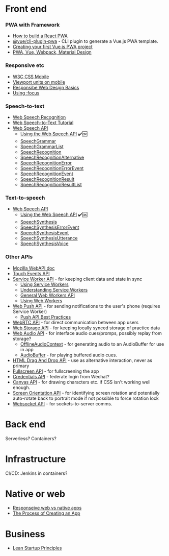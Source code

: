 # Front end

### PWA with Framework
* [How to build a React PWA](https://blog.bitsrc.io/how-to-build-a-react-progressive-web-application-pwa-b5b897df2f0a)
* [@vue/cli-plugin-pwa](https://github.com/vuejs/vue-cli/tree/dev/packages/%40vue/cli-plugin-pwa) - CLI plugin to generate a Vue.js PWA template.
* [Creating your first Vue.js PWA project](https://medium.com/the-web-tub/creating-your-first-vue-js-pwa-project-22f7c552fb34)
* [PWA, Vue, Webpack, Material Design](https://www.sicara.ai/blog/2017-04-25-progressive-web-application-with-vue-js-webpack-material-design)

### Responsive etc
* [W3C CSS Mobile](https://www.w3schools.com/w3css/w3css_mobile.asp)
* [Viewport units on mobile](https://css-tricks.com/the-trick-to-viewport-units-on-mobile/)
* [Responsibe Web Design Basics](https://developers.google.com/web/fundamentals/design-and-ux/responsive#responsive-web-design)
* [Using :focus](https://www.youtube.com/watch?v=Mvu5OMGcdVA&feature=youtu.be&utm_source=Iterable&utm_medium=email&utm_campaign=the_overflow_newsletter&utm_content=11-27-19)

### Speech-to-text
* [Web Speech Recognition](https://code-boxx.com/add-speech-recognition-website-javascript/)
* [Web Speech-to-Text Tutorial](https://tutorialzine.com/2017/08/converting-from-speech-to-text-with-javascript)
* [Web Speech API](https://developer.mozilla.org/en-US/docs/Web/API/Web_Speech_API)
  * [Using the Web Speech API](https://developer.mozilla.org/en-US/docs/Web/API/Web_Speech_API/Using_the_Web_Speech_API) ✔️🆗
  * [SpeechGrammar](https://developer.mozilla.org/en-US/docs/Web/API/SpeechGrammar)
  * [SpeechGrammarList](https://developer.mozilla.org/en-US/docs/Web/API/SpeechGrammarList)
  * [SpeechRecognition](https://developer.mozilla.org/en-US/docs/Web/API/SpeechRecognition)
  * [SpeechRecognitionAlternative](https://developer.mozilla.org/en-US/docs/Web/API/SpeechRecognitionAlternative)
  * [SpeechRecognitionError](https://developer.mozilla.org/en-US/docs/Web/API/SpeechRecognitionError)
  * [SpeechRecognitionErrorEvent](https://developer.mozilla.org/en-US/docs/Web/API/SpeechRecognitionErrorEvent)
  * [SpeechRecognitionEvent](https://developer.mozilla.org/en-US/docs/Web/API/SpeechRecognitionEvent)
  * [SpeechRecognitionResult](https://developer.mozilla.org/en-US/docs/Web/API/SpeechRecognitionResult)
  * [SpeechRecognitionResultList](https://developer.mozilla.org/en-US/docs/Web/API/SpeechRecognitionResultList)

### Text-to-speech
* [Web Speech API](https://developer.mozilla.org/en-US/docs/Web/API/Web_Speech_API)
  * [Using the Web Speech API](https://developer.mozilla.org/en-US/docs/Web/API/Web_Speech_API/Using_the_Web_Speech_API) ✔️🆗
  * [SpeechSynthesis](https://developer.mozilla.org/en-US/docs/Web/API/SpeechSynthesis)
  * [SpeechSynthesisErrorEvent](https://developer.mozilla.org/en-US/docs/Web/API/SpeechSynthesisErrorEvent)
  * [SpeechSynthesisEvent](https://developer.mozilla.org/en-US/docs/Web/API/SpeechSynthesisEvent)
  * [SpeechSynthesisUtterance](https://developer.mozilla.org/en-US/docs/Web/API/SpeechSynthesisUtterance)
  * [SpeechSynthesisVoice](https://developer.mozilla.org/en-US/docs/Web/API/SpeechSynthesisVoice)

### Other APIs
* [Mozilla WebAPI doc](https://developer.mozilla.org/en-US/docs/Web/API)
* [Touch Events API](https://developer.mozilla.org/en-US/docs/Web/API/Touch_events)
* [Service Worker API](https://developer.mozilla.org/en-US/docs/Web/API/Service_Worker_API) - for keeping client data and state in sync
  * [Using Service Workers](https://developer.mozilla.org/en-US/docs/Web/API/Service_Worker_API/Using_Service_Workers)
  * [Understanding Service Workers](http://blog.88mph.io/2017/07/28/understanding-service-workers/)
  * [General Web Workers API](https://developer.mozilla.org/en-US/docs/Web/API/Web_Workers_API)
  * [Using Web Workers](https://developer.mozilla.org/en-US/docs/Web/API/Web_Workers_API/Using_web_workers)
* [Web Push API](https://developer.mozilla.org/en-US/docs/Web/API/Push_API) - for sending notifications to the user's phone (requires Service Worker)
  * [Push API Best Practices](https://developer.mozilla.org/en-US/docs/Web/API/Push_API/Best_Practices)
* [WebRTC API](https://developer.mozilla.org/en-US/docs/Web/API/WebRTC_API) - for direct communication between app users
* [Web Storage API](https://developer.mozilla.org/en-US/docs/Web/API/Web_Storage_API) - for keeping locally synced storage of practice data
* [Web Audio API](https://developer.mozilla.org/en-US/docs/Web/API/Web_Audio_API) - for interface audio cues/promps, possibly replay from storage?
  * [OfflineAudioContext](https://developer.mozilla.org/en-US/docs/Web/API/OfflineAudioContext) - for generating audio to an AudioBuffer for use in app
  * [AudioBuffer](https://developer.mozilla.org/en-US/docs/Web/API/AudioBuffer) - for playing buffered audio cues.
* [HTML Drag And Drop API](https://developer.mozilla.org/en-US/docs/Web/API/HTML_Drag_and_Drop_API) - use as alternative interaction, never as primary
* [Fullscreen API](https://developer.mozilla.org/en-US/docs/Web/API/Fullscreen_API) - for fullscreening the app
* [Credentials API](https://developer.mozilla.org/en-US/docs/Web/API/Credential_Management_API) - federate login from Wechat?
* [Canvas API](https://developer.mozilla.org/en-US/docs/Web/API/Canvas_API) - for drawing characters etc. if CSS isn't working well enough.
* [Screen Orientation API](https://developer.mozilla.org/en-US/docs/Web/API/ScreenOrientation) - for identifying screen rotation and potentially auto-rotate back to portrait mode if not possible to force rotation lock
* [Websocket API](https://developer.mozilla.org/en-US/docs/Web/API/WebSocket) - for sockets-to-server comms.



# Back end
Serverless?
Containers?



# Infrastructure
CI/CD: Jenkins in containers?



# Native or web
* [Responseive web vs native apps](http://thinkapps.com/blog/development/responsive-web-vs-native-apps/)
* [The Process of Creating an App](http://thinkapps.com/blog/development/process-creating-app-explained/)



# Business
* [Lean Startup Principles](http://theleanstartup.com/principles)
